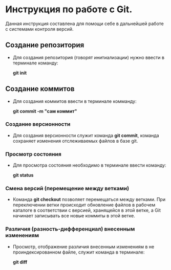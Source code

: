 # Инструкция по работе с Git.

Данная инструкция составлена для помощи себе в дальнейшей работе с системами контроля версий.

## Создание репозитория 

- Для создания репозитория (говорят инитиализации) нужно ввести в терминале команду:

    __git init__

## Создание коммитов

- Для создания коммитов ввести в терминале комманду:

    __git commit -m "сам коммит"__


### Создание версионности

- Для создания версионности служит команда __git commit__, команда сохраняет изменения отслеживаемых файлов в базе git.


### Просмотр состояния

- Для просмотра состояния необходимо в терминале ввести команду:

    __git status__


### Смена версий (перемещение между ветками) 

- Команда __git checkout__ позволяет перемещаться между ветками. При переключении ветки происходит обновление файлов в рабочем каталоге в соответствии с версией, хранящейся в этой ветке, а Git начинает записывать все новые коммиты в этой ветке.

### Различия (разность-дифференциал) внесенным изменениям

- Просмотр, отображение различия внесенным изменениям в не проиндексированном файле, служит команда в терминале:

    __git diff__
